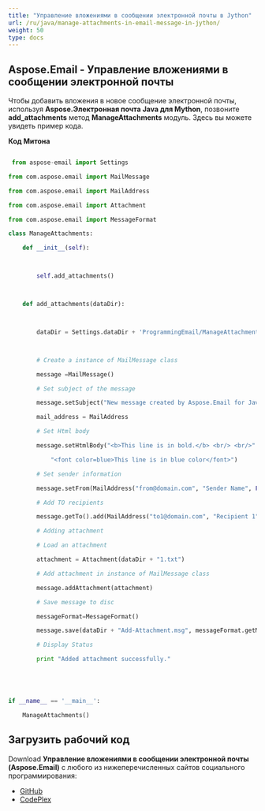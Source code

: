 ```yaml
---
title: "Управление вложениями в сообщении электронной почты в Jython"
url: /ru/java/manage-attachments-in-email-message-in-jython/
weight: 50
type: docs
---
```


## **Aspose.Email - Управление вложениями в сообщении электронной почты**
Чтобы добавить вложения в новое сообщение электронной почты, используя **Aspose.Электронная почта Java для Mython**, позвоните **add_attachments** метод **ManageAttachments** модуль. Здесь вы можете увидеть пример кода.

**Код Митона**

``` python

 from aspose-email import Settings

from com.aspose.email import MailMessage

from com.aspose.email import MailAddress

from com.aspose.email import Attachment

from com.aspose.email import MessageFormat

class ManageAttachments:

    def __init__(self):



        self.add_attachments()



    def add_attachments(dataDir):



        dataDir = Settings.dataDir + 'ProgrammingEmail/ManageAttachments/'



        # Create a instance of MailMessage class

        message =MailMessage()

        # Set subject of the message

        message.setSubject("New message created by Aspose.Email for Java")

        mail_address = MailAddress

        # Set Html body

        message.setHtmlBody("<b>This line is in bold.</b> <br/> <br/>" +

            "<font color=blue>This line is in blue color</font>")

        # Set sender information

        message.setFrom(MailAddress("from@domain.com", "Sender Name", False))

        # Add TO recipients

        message.getTo().add(MailAddress("to1@domain.com", "Recipient 1", False))

        # Adding attachment

        # Load an attachment

        attachment = Attachment(dataDir + "1.txt")

        # Add attachment in instance of MailMessage class

        message.addAttachment(attachment)

        # Save message to disc

        messageFormat=MessageFormat()

        message.save(dataDir + "Add-Attachment.msg", messageFormat.getMsg())

        # Display Status

        print "Added attachment successfully."





if __name__ == '__main__':       

    ManageAttachments()

```
## **Загрузить рабочий код**
Download **Управление вложениями в сообщении электронной почты (Aspose.Email)** с любого из нижеперечисленных сайтов социального программирования:

- [GitHub](https://github.com/aspose-email/Aspose.Email-for-Java/releases/tag/Aspose.Email_Java_for_Jython-v1.0)
- [CodePlex](https://asposeemailjavajython.codeplex.com/releases/view/620655)
